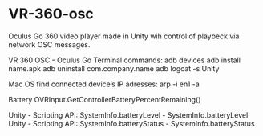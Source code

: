 # VR-360-osc
Oculus Go 360 video player made in Unity wih control of playbeck via network OSC messages.

VR 360 OSC - Oculus Go
Terminal commands:
adb devices
adb install name.apk
adb uninstall com.company.name
adb logcat -s Unity

Mac OS find connected device’s IP adresses:
arp -i en1 -a

Battery
OVRInput.GetControllerBatteryPercentRemaining() 

Unity - Scripting API: SystemInfo.batteryLevel - SystemInfo.batteryLevel
Unity - Scripting API: SystemInfo.batteryStatus - SystemInfo.batteryStatus
